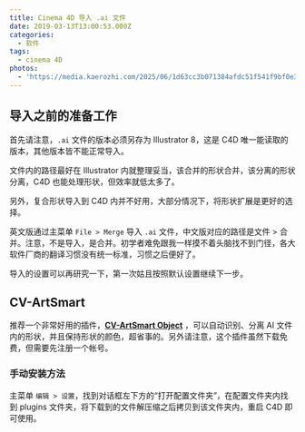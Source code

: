 ```yaml
---
title: Cinema 4D 导入 .ai 文件
date: 2019-03-13T13:00:53.000Z
categories:
  - 软件
tags:
  - cinema 4D
photos:
  - 'https://media.kaerozhi.com/2025/06/1d63cc3b071384afdc51f541f9bf0e30.webp'
---
```

## 导入之前的准备工作

首先请注意，`.ai` 文件的版本必须另存为 Illustrator 8，这是 C4D 唯一能读取的版本，其他版本皆不能正常导入。

文件内的路径最好在 Illustrator 内就整理妥当，该合并的形状合并，该分离的形状分离，C4D 也能处理形状，但效率就低太多了。

另外，复合形状导入到 C4D 内并不好用，大部分情况下，将形状扩展是更好的选择。  

英文版通过主菜单 `File > Merge` 导入 `.ai` 文件，中文版对应的路径是文件 > 合并。注意，不是导入，是合并。初学者难免跟我一样摸不着头脑找不到门径，各大软件厂商的翻译习惯没有统一标准，习惯之后便好了。

导入的设置可以再研究一下，第一次姑且按照默认设置继续下一步。

## CV-ArtSmart  

推荐一个非常好用的插件，[**CV-ArtSmart Object**](https://www.cineversity.com/vidplaylist/cv-artsmart/artsmart_download) ，可以自动识别、分离 AI 文件内的形状，并且保持形状的颜色，超省事的。另外请注意，这个插件虽然下载免费，但需要先注册一个帐号。

### 手动安装方法

主菜单 `编辑 > 设置`，找到对话框左下方的“打开配置文件夹”，在配置文件夹内找到 plugins 文件夹，将下载到的文件解压缩之后拷贝到该文件夹内，重启 C4D 即可使用。
